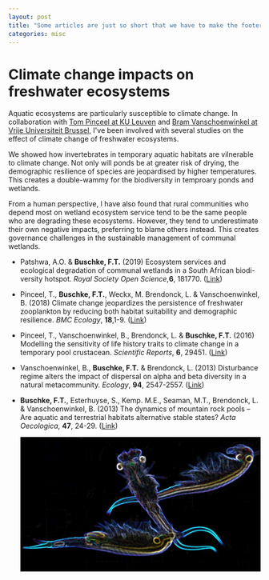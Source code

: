 ```yaml
---
layout: post
title: "Some articles are just so short that we have to make the footer stick"
categories: misc
---
```

# Climate change impacts on freshwater ecosystems

Aquatic ecosystems are particularly susceptible to climate change. In collaboration with [Tom Pinceel at KU Leuven](https://bio.kuleuven.be/eeb/laeec/whoiswho/00055442) and [Bram Vanschoenwinkel at Vrije Universiteit Brussel](https://insularecology.com/), I've been involved with several studies on the effect of climate change of freshwater ecosystems.

We showed how invertebrates in temporary aquatic habitats are vilnerable to climate change. Not only will ponds be at greater risk of drying, the demographic resilience of species are jeopardised by higher temperatures. This creates a double-wammy for the biodiversity in temproary ponds and wetlands.

From a human perspective, I have also found that rural communities who depend most on wetland ecosystem service tend to be the same people who are degrading these ecosystems. However, they tend to underestimate their own negative impacts, preferring to blame others instead. This creates governance challenges in the sustainable management of communal wetlands. 

* Patshwa, A.O. & **Buschke, F.T.** (2019) Ecosystem services and ecological degradation of communal wetlands in a South African biodi-
versity hotspot. *Royal Society Open Science*,**6**, 181770. ([Link](https://royalsocietypublishing.org/doi/full/10.1098/rsos.181770))
* Pinceel, T., **Buschke, F.T.**, Weckx, M. Brendonck, L. & Vanschoenwinkel, B. (2018) Climate change jeopardizes the persistence of freshwater zooplankton by reducing both habitat suitability and demographic resilience. *BMC Ecology*, **18**,1-9. ([Link](https://bmcecol.biomedcentral.com/articles/10.1186/s12898-018-0158-z))
* Pinceel, T., Vanschoenwinkel, B., Brendonck, L. & **Buschke, F.T.** (2016) Modelling the sensitivity of life history traits to climate change in a temporary pool crustacean. *Scientific Reports*, **6**, 29451. ([Link](https://www.nature.com/articles/srep29451))
* Vanschoenwinkel, B., **Buschke, F.T.** & Brendonck, L. (2013) Disturbance regime alters the impact of dispersal on alpha and beta diversity in a natural metacommunity. *Ecology*, **94**, 2547-2557. ([Link](https://esajournals.onlinelibrary.wiley.com/doi/full/10.1890/12-1576.1))
* **Buschke, F.T.**, Esterhuyse, S., Kemp. M.E., Seaman, M.T., Brendonck, L. & Vanschoenwinkel, B. (2013) The dynamics of mountain rock pools – Are aquatic and terrestrial habitats alternative stable states? *Acta Oecologica*, **47**, 24-29. ([Link](https://www.sciencedirect.com/science/article/pii/S1146609X12001610))

  ![](fairy.png)
